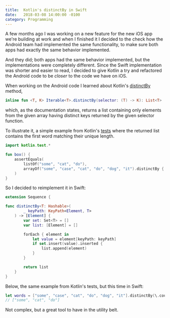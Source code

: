 ```yaml
---
title:  Kotlin's distinctBy in Swift
date:   2018-03-08 14:00:00 -0100
category: Programming
---
```


A few months ago I was working on a new feature for the new iOS app we're building at work and when I finished it I decided to the check how the Android team had implemented the same functionality, to make sure both apps had exactly the same behavior implemented. 

And they did; both apps had the same behavior implemented, but the implementations were completely different. Since the Swift implementation was shorter and easier to read, I decided to give Kotlin a try and refactored the Android code to be *closer* to the code we have on iOS.

When working on the Android code I learned about Kotlin's [distinctBy](https://kotlinlang.org/api/latest/jvm/stdlib/kotlin.collections/distinct-by.html) method,

```kotlin
inline fun <T, K> Iterable<T>.distinctBy(selector: (T) -> K): List<T>
```

which, as the documentation states, returns a list containing only elements from the given array having distinct keys returned by the given selector function.

To illustrate it, a simple example from Kotlin's [tests](https://github.com/JetBrains/kotlin-native/blob/a69def42542cf250ee26d9c1c09544a720809df5/backend.native/tests/external/stdlib/collections/SetOperationsTest/distinctBy.kt) where the returned list contains the first word matching their unique length.

```kotlin
import kotlin.test.*

fun box() {
    assertEquals(
        listOf("some", "cat", "do"),
        arrayOf("some", "case", "cat", "do", "dog", "it").distinctBy { it.length }
    )
}
```

So I decided to reimplement it in Swift:

```swift
extension Sequence {

func distinctBy<T: Hashable>(
        _ keyPath: KeyPath<Element, T>
    ) -> [Element] {
        var set: Set<T> = []
        var list: [Element] = []

        forEach { element in
            let value = element[keyPath: keyPath]
            if set.insert(value).inserted {
                list.append(element)
            }
        }

        return list
    }
}
```

Below, the same example from Kotlin's tests, but this time in Swift:

```swift
let words = ["some", "case", "cat", "do", "dog", "it"].distinctBy(\.count)
// ["some", "cat", "do"]
```

Not complex, but a great tool to have in the utility belt.
